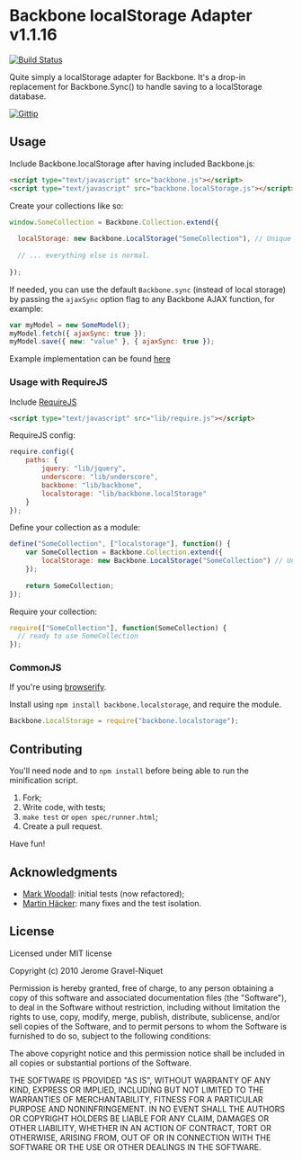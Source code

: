 # Backbone localStorage Adapter v1.1.16

[![Build Status](https://secure.travis-ci.org/jeromegn/Backbone.localStorage.png?branch=master)](http://travis-ci.org/jeromegn/Backbone.localStorage)

Quite simply a localStorage adapter for Backbone. It's a drop-in replacement for Backbone.Sync() to handle saving to a localStorage database.

[![Gittip](http://badgr.co/gittip/jeromegn.png)](https://www.gittip.com/jeromegn/)

## Usage

Include Backbone.localStorage after having included Backbone.js:

```html
<script type="text/javascript" src="backbone.js"></script>
<script type="text/javascript" src="backbone.localStorage.js"></script>
```

Create your collections like so:

```javascript
window.SomeCollection = Backbone.Collection.extend({
  
  localStorage: new Backbone.LocalStorage("SomeCollection"), // Unique name within your app.
  
  // ... everything else is normal.
  
});
```

If needed, you can use the default `Backbone.sync` (instead of local storage) by passing the `ajaxSync` option flag to any Backbone AJAX function, for example:

```javascript
var myModel = new SomeModel();
myModel.fetch({ ajaxSync: true });
myModel.save({ new: "value" }, { ajaxSync: true });
```
Example implementation can be found [here](http://backbonejs.org/docs/todos.html)

### Usage with RequireJS

Include [RequireJS](http://requirejs.org)

```html
<script type="text/javascript" src="lib/require.js"></script>
```

RequireJS config: 
```javascript
require.config({
    paths: {
        jquery: "lib/jquery",
        underscore: "lib/underscore",
        backbone: "lib/backbone",
        localstorage: "lib/backbone.localStorage"
    }
});
```

Define your collection as a module:
```javascript
define("SomeCollection", ["localstorage"], function() {
    var SomeCollection = Backbone.Collection.extend({
        localStorage: new Backbone.LocalStorage("SomeCollection") // Unique name within your app.
    });
  
    return SomeCollection;
});
```

Require your collection:
```javascript
require(["SomeCollection"], function(SomeCollection) {
  // ready to use SomeCollection
});
```

### CommonJS

If you're using [browserify](https://github.com/substack/node-browserify).

Install using `npm install backbone.localstorage`, and require the module.

```javascript
Backbone.LocalStorage = require("backbone.localstorage");
```

## Contributing

You'll need node and to `npm install` before being able to run the minification script.

1. Fork;
2. Write code, with tests;
3. `make test` or `open spec/runner.html`;
4. Create a pull request.

Have fun!

## Acknowledgments

- [Mark Woodall](https://github.com/llad): initial tests (now refactored);
- [Martin Häcker](https://github.com/dwt): many fixes and the test isolation.

## License

Licensed under MIT license

Copyright (c) 2010 Jerome Gravel-Niquet

Permission is hereby granted, free of charge, to any person obtaining
a copy of this software and associated documentation files (the
"Software"), to deal in the Software without restriction, including
without limitation the rights to use, copy, modify, merge, publish,
distribute, sublicense, and/or sell copies of the Software, and to
permit persons to whom the Software is furnished to do so, subject to
the following conditions:

The above copyright notice and this permission notice shall be
included in all copies or substantial portions of the Software.

THE SOFTWARE IS PROVIDED "AS IS", WITHOUT WARRANTY OF ANY KIND,
EXPRESS OR IMPLIED, INCLUDING BUT NOT LIMITED TO THE WARRANTIES OF
MERCHANTABILITY, FITNESS FOR A PARTICULAR PURPOSE AND
NONINFRINGEMENT. IN NO EVENT SHALL THE AUTHORS OR COPYRIGHT HOLDERS BE
LIABLE FOR ANY CLAIM, DAMAGES OR OTHER LIABILITY, WHETHER IN AN ACTION
OF CONTRACT, TORT OR OTHERWISE, ARISING FROM, OUT OF OR IN CONNECTION
WITH THE SOFTWARE OR THE USE OR OTHER DEALINGS IN THE SOFTWARE.
